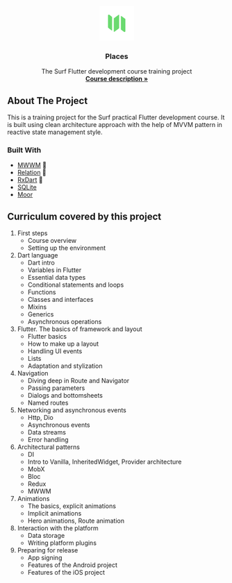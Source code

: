 <!-- PROJECT LOGO -->
<br />
<p align="center">
  <a href="https://github.com/nullskill/surf-flutter-course-larkin">
    <img src="https://github.com/nullskill/surf-flutter-course-larkin/blob/master/res/icons/app/prod.png" alt="Logo" width="80" height="80">
  </a>

  <h3 align="center">Places</h3>

  <p align="center">
    The Surf Flutter development course training project
    <br />
    <a href="https://education.surf.ru/"><strong>Course description »</strong></a>
    <br />
  </p>
</p>



<!-- ABOUT THE PROJECT -->
## About The Project

This is a training project for the Surf practical Flutter development course. It is built using clean architecture approach with the help of MVVM pattern in reactive state management style.


### Built With

* [MWWM](https://pub.dev/packages/mwwm) :muscle:
* [Relation](https://pub.dev/packages/relation) :muscle:
* [RxDart](https://pub.dev/packages/rxdart) :muscle:
* [SQLite](https://pub.dev/packages/sqlite3_flutter_libs)
* [Moor](https://pub.dev/packages/moor)



<!-- CURRICULUM -->
## Curriculum covered by this project

<ol>
    <li>First steps
      <ul>
        <li>Course overview</li>
        <li>Setting up the environment</li>
      </ul>
    </li>
    <li>Dart language
      <ul>
        <li>Dart intro</li>
        <li>Variables in Flutter</li>
        <li>Essential data types</li>
        <li>Conditional statements and loops</li>
        <li>Functions</li>
        <li>Classes and interfaces</li>
        <li>Mixins</li>
        <li>Generics</li>
        <li>Asynchronous operations</li>
      </ul>
    </li>
    <li>Flutter. The basics of framework and layout
      <ul>
        <li>Flutter basics</li>
        <li>How to make up a layout</li>
        <li>Handling UI events</li>
        <li>Lists</li>
        <li>Adaptation and stylization</li>
      </ul>
    </li>
    <li>Navigation
      <ul>
        <li>Diving deep in Route and Navigator</li>
        <li>Passing parameters</li>
        <li>Dialogs and bottomsheets</li>
        <li>Named routes</li>
      </ul>
    </li>
    <li>Networking and asynchronous events
      <ul>
        <li>Http, Dio</li>
        <li>Asynchronous events</li>
        <li>Data streams</li>
        <li>Error handling</li>
      </ul>
    </li>
    <li>Architectural patterns
      <ul>
        <li>DI</li>
        <li>Intro to Vanilla, InheritedWidget, Provider architecture</li>
        <li>MobX</li>
        <li>Bloc</li>
        <li>Redux</li>
        <li>MWWM</li>
      </ul>
    </li>
    <li>Animations
      <ul>
        <li>The basics, explicit animations</li>
        <li>Implicit animations</li>
        <li>Hero animations, Route animation</li>
      </ul>
    </li>
    <li>Interaction with the platform
      <ul>
        <li>Data storage</li>
        <li>Writing platform plugins</li>
      </ul>
    </li>
    <li>Preparing for release
      <ul>
        <li>App signing</li>
        <li>Features of the Android project</li>
        <li>Features of the iOS project</li>
      </ul>
    </li>
  </ol>